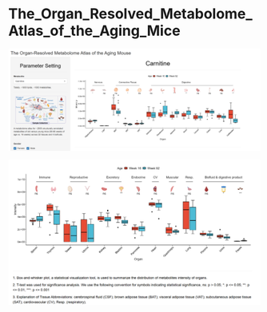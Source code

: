 # The\_Organ\_Resolved\_Metabolome\_Atlas\_of\_the\_Aging\_Mice



![Screenshot_1](images/Screenshot_1.png)



![Screenshot_2](images/Screenshot_2.png)


